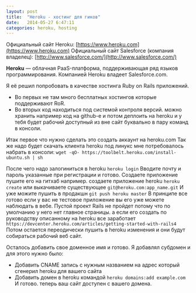 ```yaml
---
layout: post
title:  "Heroku - хостинг для гиков"
date:   2014-05-27 6:47:11
categories: heroku, hosting
---
```

Официальный сайт Heroku: [https://www.heroku.com](https://www.heroku.com)
Официальный сайт Salesforce (компания владелец): [http://www.salesforce.com/](http://www.salesforce.com/)

**Heroku** — облачная PaaS-платформа, поддерживающая ряд языков программирования. Компанией Heroku владеет Salesforce.com.

Я её решил попробовать в качестве хостинга Ruby on Rails приложений.
 - Во первых не там много бесплатных хостингов которые поддерживают RoR.
 - Во вторых код находиться под системой контроля версий. можно хранить например код на github-е и потом деплоить на heroku и у тебя будет рабочий доступный из вне сайт буквально в пару команд в консоли.

 Итак первое что нужно сделать это создать аккаунт на heroku.com
 Так же надо будет скачать клиента heroku
 под линукс мне потребовалось набрать в консоли:
`wget -qO- https://toolbelt.heroku.com/install-ubuntu.sh | sh`

После чего надо залогиниться в heroku
`heroku login`
Вводите почту и пароль указанные при регистрации и готово. Создаете приложение пушите его на гитхаб например. создаете приложение heroku
`heroku create`
или выкачиваете существующее
`git@heroku.com:app_name.git`
И уже можите пушить в продакшн
`git push heroku master`
В принципе все готово если у вас не тестовое приложение вы его уже можете наблюдать в вебе. Пустой проект Rails не пройдет потому что по умолчанию у него нет главное страницы. а если его создать по руководству описанному на heroku все заработает
`https://devcenter.heroku.com/articles/getting-started-with-rails4`
Потом остается переодически пушить в heroku изменения и они будут собираться рабочий веб сайт.

Осталось добавить свое доменное имя и готово.
Я добавлял субдомен и для этого нужно было:
 - Добавить CNAME запись с нужным названием на адрес который сгенерил heroku для вашего сайта
 - Добавить домен в heroku командой
`heroku domains:add example.com`
И готово. теперь ваш сайт доступен с вашего домена. 